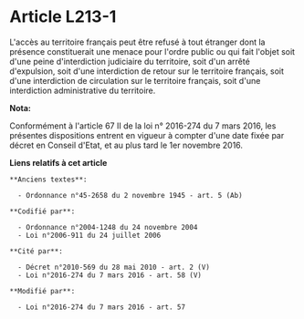 # Article L213-1

L'accès au territoire français peut être refusé à tout étranger dont la présence constituerait une menace pour l'ordre public
ou qui fait l'objet soit d'une peine d'interdiction judiciaire du territoire, soit d'un arrêté d'expulsion, soit d'une
interdiction de retour sur le territoire français, soit d'une interdiction de circulation  sur le territoire français, soit
d'une interdiction administrative du territoire.

**Nota:**

Conformément à l'article 67 II de la loi n° 2016-274 du 7 mars 2016, les présentes dispositions entrent en vigueur à compter
d'une date fixée par décret en Conseil d'Etat, et au plus tard le 1er novembre 2016.

**Liens relatifs à cet article**

	**Anciens textes**:

	  - Ordonnance n°45-2658 du 2 novembre 1945 - art. 5 (Ab)

	**Codifié par**:

	  - Ordonnance n°2004-1248 du 24 novembre 2004
	  - Loi n°2006-911 du 24 juillet 2006

	**Cité par**:

	  - Décret n°2010-569 du 28 mai 2010 - art. 2 (V)
	  - Loi n°2016-274 du 7 mars 2016 - art. 58 (V)

	**Modifié par**:

	  - Loi n°2016-274 du 7 mars 2016 - art. 57
